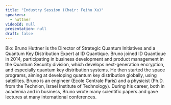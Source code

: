 ```yaml
---
title: "Industry Session (Chair: Feihu Xu)"
speakers:
  - huttner
videoId: null
presentation: null
draft: false
---
```

Bio: Bruno Huttner is the Director of Strategic Quantum Initiatives and a Quantum Key Distribution Expert at ID Quantique. Bruno joined ID Quantique in 2014, participating in business development and product management in the Quantum Security division, which develops next-generation encryption, and especially quantum key distribution systems. He then started the space programs, aiming at developing quantum key distribution globally, using satellites. Bruno is an engineer (Ecole Centrale Paris) and a physicist (Ph.D. from the Technion, Israel Institute of Technology). During his career, both in academia and in business, Bruno wrote many scientific papers and gave lectures at many international conferences.


<!-- fields to use above: -->
<!-- videoId: "Vfl9pPh6ipI" -->
<!-- presentation: "/slides/invited-MargaridaPereira.pdf" -->
